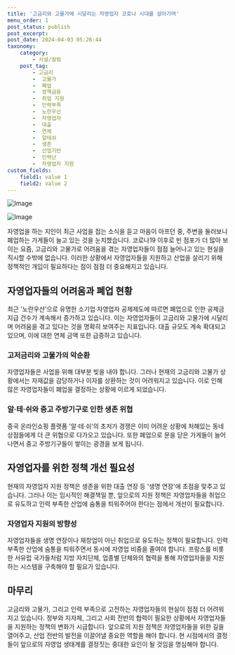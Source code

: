 ```yaml
---
title: '고금리와 고물가에 시달리는 자영업자 코로나 시대를 살아가며'
menu_order: 1
post_status: publish
post_excerpt: 
post_date: 2024-04-03 05:26:44
taxonomy:
    category:
        - 사설/칼럼
    post_tag:
        - 고금리
        -  고물가
        -  폐업
        -  정책금융
        -  취업 지원
        -  인력부족
        -  노란우산
        -  자영업자
        -  대출
        -  연체
        -  알테쉬
        -  생존
        -  산업기반
        -  인력난
        -  자영업자 지원
custom_fields:
    field1: value 1
    field2: value 2
---
```


![Image](https://imgnews.pstatic.net/image/009/2024/04/02/0005282098_001_20240402152101008.jpg?type=w647)

![Image](https://imgnews.pstatic.net/image/009/2024/04/02/0005282098_002_20240402152101051.jpg?type=w647)

자영업을 하는 지인이 최근 사업을 접는 소식을 듣고 마음이 아프던 중, 주변을 둘러보니 폐업하는 가게들이 늘고 있는 것을 눈치챘습니다. 코로나19 이후로 빈 점포가 더 많아 보이는 요즘, 고금리와 고물가로 어려움을 겪는 자영업자들이 점점 늘어나고 있는 현실을 직시할 수밖에 없습니다. 이러한 상황에서 자영업자들을 지원하고 산업을 살리기 위해 정책적인 개입이 필요하다는 점이 점점 더 중요해지고 있습니다.
## 자영업자들의 어려움과 폐업 현황
최근 '노란우산'으로 유명한 소기업·자영업자 공제제도에 따르면 폐업으로 인한 공제금 지급 건수가 계속해서 증가하고 있습니다. 이는 자영업자들이 고금리와 고물가에 시달리며 어려움을 겪고 있다는 것을 명확히 보여주는 지표입니다. 대출 규모도 계속 확대되고 있으며, 이에 대한 연체 금액 또한 급증하고 있습니다.
### 고저금리와 고물가의 악순환
자영업자들은 사업을 위해 대부분 빚을 내야 합니다. 그러나 현재의 고금리와 고물가 상황에서는 자재값을 감당하거나 이자를 상환하는 것이 어려워지고 있습니다. 이로 인해 많은 자영업자들이 폐업을 결정하는 상황에 이르게 되었습니다.
### 알·테·쉬와 중고 주방기구로 인한 생존 위협
중국 온라인쇼핑 플랫폼 '알·테·쉬'의 초저가 경쟁은 이미 어려운 상황에 처해있는 동네 상점들에게 더 큰 위협으로 다가오고 있습니다. 또한 폐업으로 문을 닫은 가게들이 늘어나면서 중고 주방기구들이 쌓이는 광경을 보게 됩니다.
## 자영업자를 위한 정책 개선 필요성
현재의 자영업자 지원 정책은 생존을 위한 대출 연장 등 '생명 연장'에 초점을 맞추고 있습니다. 그러나 이는 임시적인 해결책일 뿐, 앞으로의 지원 정책은 자영업자들을 취업으로 유도하고 인력 부족한 산업에 숨통을 틔워주어야 한다는 점에서 개선이 필요합니다.
### 자영업자 지원의 방향성
자영업자들을 생명 연장이나 재창업이 아닌 취업으로 유도하는 정책이 필요합니다. 인력 부족한 산업에 숨통을 틔워주면서 동시에 자영업 비중을 줄여야 합니다. 프랑스를 비롯한 서유럽 국가들처럼 지방 자치단체, 업종별 단체와의 협력을 통해 자영업자들을 지원하는 시스템을 구축해야 할 필요가 있습니다.
## 마무리
고금리와 고물가, 그리고 인력 부족으로 고전하는 자영업자들의 현실이 점점 더 어려워지고 있습니다. 정부와 지자체, 그리고 사회 전반의 협력이 필요한 상황에서 자영업자들을 지원하는 정책의 변화가 시급합니다. 앞으로의 지원 정책은 자영업자들을 위한 길을 열어주고, 산업 전반의 발전을 이끌어낼 중요한 역할을 해야 합니다. 현 시점에서의 결정들이 앞으로의 자영업 생태계를 결정짓는 중대한 요인이 될 것임을 명심해야 합니다.
